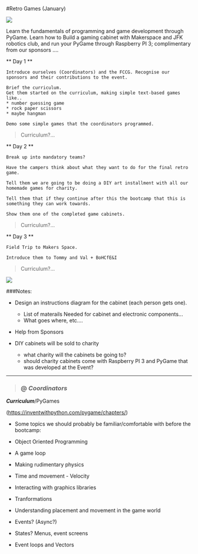 #Retro Games  (January)

![](https://udemy-images.udemy.com/course/750x422/573646_ec31_3.jpg)

Learn the fundamentals of programming and game development through PyGame. Learn how to Build a gaming cabinet with Makerspace and JFK robotics club, and run your PyGame through Raspberry PI 3; complimentary from our sponsors ....

** Day 1 **  

    Introduce ourselves (Coordinators) and the FCCG. Recognise our sponsors and their contributions to the event.  

    Brief the curriculum.  
    Get them started on the curriculum, making simple text-based games like..  
    * number guessing game
    * rock paper scissors
    * maybe hangman

    Demo some simple games that the coordinators programmed.

>Curriculum?...

** Day 2 **  

    Break up into mandatory teams?

    Have the campers think about what they want to do for the final retro game.

    Tell them we are going to be doing a DIY art installment with all our homemade games for charity.

    Tell them that if they continue after this the bootcamp that this is something they can work towards.

    Show them one of the completed game cabinets.

>Curriculum?...

** Day 3 **

    Field Trip to Makers Space.

    Introduce them to Tommy and Val + BoHCfE&I

>Curriculum?...



![](http://www.geeky-gadgets.com/wp-content/uploads/2013/12/Porta-Pi-Raspberry-Pi-Mini-Arcade-Cabinet.jpg)


###Notes:  
* Design an instructions diagram for the cabinet (each person gets one).  
    + List of materails Needed for cabinet and electronic components...
    + What goes where, etc....

* Help from Sponsors  

* DIY cabinets will be sold to charity  

    + what charity will the cabinets be going to?
    + should charity cabinets come with Raspberry PI 3 and PyGame that was developed at the Event?

***

> ### @ ***Coordinators***  

***Curriculum***/PyGames

(https://inventwithpython.com/pygame/chapters/)

* Some topics we should probably be familiar/comfortable with before the bootcamp:

* Object Oriented Programming

* A game loop  

* Making rudimentary physics  

* Time and movement - Velocity

* Interacting with graphics libraries  

* Tranformations  

* Understanding placement and movement in the game world  

* Events? (Async?)
* States? Menus, event screens  

* Event loops and Vectors  





